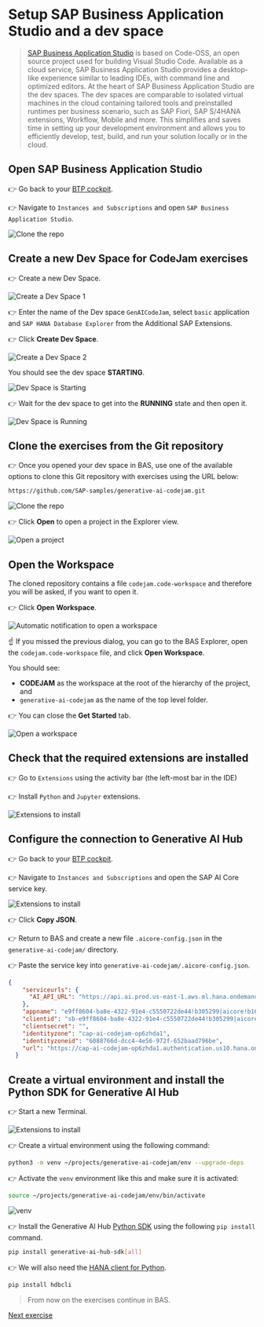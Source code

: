 # Setup SAP Business Application Studio and a dev space
> [SAP Business Application Studio](https://help.sap.com/docs/bas/sap-business-application-studio/what-is-sap-business-application-studio) is based on Code-OSS, an open source project used for building Visual Studio Code. Available as a cloud service, SAP Business Application Studio provides a desktop-like experience similar to leading IDEs, with command line and optimized editors. At the heart of SAP Business Application Studio are the dev spaces. The dev spaces are comparable to isolated virtual machines in the cloud containing tailored tools and preinstalled runtimes per business scenario, such as SAP Fiori, SAP S/4HANA extensions, Workflow, Mobile and more. This simplifies and saves time in setting up your development environment and allows you to efficiently develop, test, build, and run your solution locally or in the cloud.

## Open SAP Business Application Studio
👉 Go back to your [BTP cockpit](https://emea.cockpit.btp.cloud.sap/cockpit).

👉 Navigate to `Instances and Subscriptions` and open `SAP Business Application Studio`.

![Clone the repo](images/BTP_cockpit_BAS.png)


## Create a new Dev Space for CodeJam exercises

👉 Create a new Dev Space.

![Create a Dev Space 1](images/bas.png)

👉 Enter the name of the Dev space `GenAICodeJam`, select `basic` application and `SAP HANA Database Explorer` from the Additional SAP Extensions.

👉 Click **Create Dev Space**.

![Create a Dev Space 2](images/create_dev_space.png)

You should see the dev space **STARTING**.

![Dev Space is Starting](images/dev_starting.png)

👉 Wait for the dev space to get into the **RUNNING** state and then open it.

![Dev Space is Running](images/dev_running.png)

## Clone the exercises from the Git repository

👉 Once you opened your dev space in BAS, use one of the available options to clone this Git repository with exercises using the URL below:

```sh
https://github.com/SAP-samples/generative-ai-codejam.git
```

![Clone the repo](images/clone_git.png)

👉 Click **Open** to open a project in the Explorer view.

![Open a project](images/clone_git_2.png)

## Open the Workspace

The cloned repository contains a file `codejam.code-workspace` and therefore you will be asked, if you want to open it. 

👉 Click **Open Workspace**.

![Automatic notification to open a workspace](images/open_workspace.png)

☝️ If you missed the previous dialog, you can go to the BAS Explorer, open the `codejam.code-workspace` file, and click **Open Workspace**.

You should see:
* **CODEJAM** as the workspace at the root of the hierarchy of the project, and
* `generative-ai-codejam` as the name of the top level folder.

👉 You can close the **Get Started** tab.

![Open a workspace](images/workspace.png)

## Check that the required extensions are installed

👉 Go to `Extensions` using the activity bar (the left-most bar in the IDE)

👉 Install `Python` and `Jupyter` extensions.

![Extensions to install](images/extensions.png)

## Configure the connection to Generative AI Hub

👉 Go back to your [BTP cockpit](https://emea.cockpit.btp.cloud.sap/cockpit).

👉 Navigate to `Instances and Subscriptions` and open the SAP AI Core service key.

![Extensions to install](images/service_key.png)

👉 Click **Copy JSON**.

👉 Return to BAS and create a new file `.aicore-config.json` in the `generative-ai-codejam/` directory.

👉 Paste the service key into `generative-ai-codejam/.aicore-config.json`.

```json
{
    "serviceurls": {
      "AI_API_URL": "https://api.ai.prod.us-east-1.aws.ml.hana.ondemand.com"
    },
    "appname": "e9ff8604-ba8e-4322-91e4-c5550722de44!b305299|aicore!b164",
    "clientid": "sb-e9ff8604-ba8e-4322-91e4-c5550722de44!b305299|aicore!b164",
    "clientsecret": "",
    "identityzone": "cap-ai-codejam-op6zhda1",
    "identityzoneid": "6088766d-dcc4-4e56-972f-652baad796be",
    "url": "https://cap-ai-codejam-op6zhda1.authentication.us10.hana.ondemand.com"
  }
```

## Create a virtual environment and install the Python SDK for Generative AI Hub

👉 Start a new Terminal.

![Extensions to install](images/start_terminal.png)

👉 Create a virtual environment using the following command:

```bash
python3 -m venv ~/projects/generative-ai-codejam/env --upgrade-deps
```

👉 Activate the `venv` environment like this and make sure it is activated:

```bash
source ~/projects/generative-ai-codejam/env/bin/activate
```

![venv](images/venv.png)

👉 Install the Generative AI Hub [Python SDK](https://pypi.org/project/generative-ai-hub-sdk/) using the following `pip install` command.

```bash
pip install generative-ai-hub-sdk[all]
```

👉 We will also need the [HANA client for Python](https://pypi.org/project/hdbcli/).

```bash
pip install hdbcli
```

> From now on the exercises continue in BAS.

[Next exercise](04-prompt-llm.ipynb)
